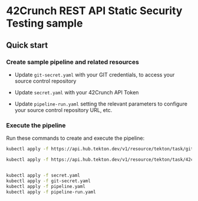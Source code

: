 # 42Crunch REST API Static Security Testing sample

## Quick start

### Create sample pipeline and related resources

- Update `git-secret.yaml` with your GIT credentials, to access your source control repository

- Update `secret.yaml` with your 42Crunch API Token

- Update `pipeline-run.yaml` setting the relevant parameters to configure your source control repository URL, etc.

### Execute the pipeline

Run these commands to create and execute the pipeline:

```sh
kubectl apply -f https://api.hub.tekton.dev/v1/resource/tekton/task/git-clone/0.6/raw

kubectl apply -f https://api.hub.tekton.dev/v1/resource/tekton/task/42crunch-api-security-audit/0.1/raw


kubectl apply -f secret.yaml
kubectl apply -f git-secret.yaml
kubectl apply -f pipeline.yaml
kubectl apply -f pipeline-run.yaml
```
